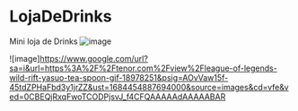 # LojaDeDrinks

Mini loja de Drinks 
![image](https://github.com/roninchris/LojaDeDrinks/assets/102271783/eac5e140-958a-4795-b817-ea136f755622)

![image]https://www.google.com/url?sa=i&url=https%3A%2F%2Ftenor.com%2Fview%2Fleague-of-legends-wild-rift-yasuo-tea-spoon-gif-18978251&psig=AOvVaw15f-45tdZPHaFbd3y1jrZZ&ust=1684454887694000&source=images&cd=vfe&ved=0CBEQjRxqFwoTCODPjsvJ_f4CFQAAAAAdAAAAABAR
